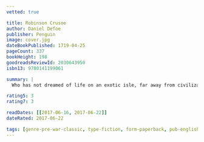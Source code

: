 ```yaml
---
vetted: true

title: Robinson Crusoe
author: Daniel Defoe
publisher: Penguin
image: cover.jpg
dateBookPublished: 1719-04-25
pageCount: 337
bookHeight: 198
goodreadsReviewId: 2030643950
isbn13: 9780141199061

summary: |
  Who has not dreamed of life on an exotic isle, far away from civilization? Here is the novel which has inspired countless imitations by lesser writers, none of which equal the power and originality of Defoe's famous book. Robinson Crusoe, set ashore on an island after a terrible storm at sea, is forced to make do with only a knife, some tobacco, and a pipe. He learns how to build a canoe, make bread, and endure endless solitude. That is, until, twenty-four years later, when he confronts another human being.

rating5: 3
rating7: 3

readDates: [[2017-06-16, 2017-06-22]]
dateRated: 2017-06-22

tags: [genre-pre-war-classic, type-fiction, form-paperback, pub-english-library]
---
```

